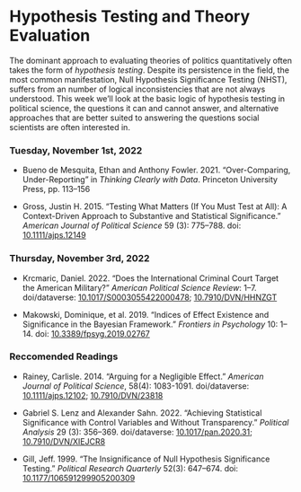 Hypothesis Testing and Theory Evaluation
================

The dominant approach to evaluating theories of politics quantitatively
often takes the form of *hypothesis testing*. Despite its persistence in
the field, the most common manifestation, Null Hypothesis Significance
Testing (NHST), suffers from an number of logical inconsistencies that
are not always understood. This week we’ll look at the basic logic of
hypothesis testing in political science, the questions it can and cannot
answer, and alternative approaches that are better suited to answering
the questions social scientists are often interested in.

### Tuesday, November 1st, 2022

-   Bueno de Mesquita, Ethan and Anthony Fowler. 2021. “Over-Comparing,
    Under-Reporting” in *Thinking Clearly with Data*. Princeton
    University Press, pp. 113–156

-   Gross, Justin H. 2015. “Testing What Matters (If You Must Test at
    All): A Context-Driven Approach to Substantive and Statistical
    Significance.” *American Journal of Political Science* 59 (3):
    775–788. doi:
    [10.1111/ajps.12149](https://doi.org/10.1111/ajps.12149)

### Thursday, November 3rd, 2022

-   Krcmaric, Daniel. 2022. “Does the International Criminal Court
    Target the American Military?” *American Political Science Review*:
    1–7. doi/dataverse:
    [10.1017/S0003055422000478](https://doi.org/10.1017/S0003055422000478);
    [10.7910/DVN/HHNZGT](https://doi.org/10.7910/DVN/HHNZGT)

-   Makowski, Dominique, et al. 2019. “Indices of Effect Existence and
    Significance in the Bayesian Framework.” *Frontiers in Psychology*
    10: 1–14. doi:
    [10.3389/fpsyg.2019.02767](https://doi.org/10.3389/fpsyg.2019.02767)

### Reccomended Readings

-   Rainey, Carlisle. 2014. “Arguing for a Negligible Effect.” *American
    Journal of Political Science*, 58(4): 1083-1091. doi/dataverse:
    [10.1111/ajps.12102](https://doi.org/10.1111/ajps.12102);
    [10.7910/DVN/23818](https://doi.org/10.7910/DVN/23818)

-   Gabriel S. Lenz and Alexander Sahn. 2022. “Achieving Statistical
    Significance with Control Variables and Without Transparency.”
    *Political Analysis* 29 (3): 356–369. doi/dataverse:
    [10.1017/pan.2020.31](https://doi.org/10.1017/pan.2020.31);
    [10.7910/DVN/XIEJCR8](https://doi.org/10.7910/DVN/XIEJCR8)

-   Gill, Jeff. 1999. “The Insignificance of Null Hypothesis
    Significance Testing.” *Political Research Quarterly* 52(3):
    647–674. doi:
    [10.1177/106591299905200309](https://doi.org/10.1177/106591299905200309)
